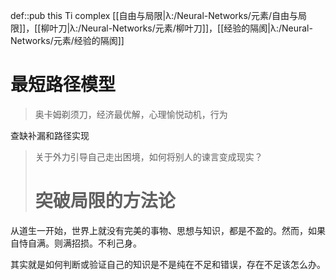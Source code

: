 def::pub this Ti complex [[自由与局限|λ:/Neural-Networks/元素/自由与局限]]，[[柳叶刀|λ:/Neural-Networks/元素/柳叶刀]]，[[经验的隔阂|λ:/Neural-Networks/元素/经验的隔阂]]


# 最短路径模型

> 奥卡姆剃须刀，经济最优解，心理愉悦动机，行为

查缺补漏和路径实现

> 关于外力引导自己走出困境，如何将别人的谏言变成现实？
> # 突破局限的方法论

从道生一开始，世界上就没有完美的事物、思想与知识，都是不盈的。然而，如果自恃自满。则满招损。不利己身。

其实就是如何判断或验证自己的知识是不是纯在不足和错误，存在不足该怎么办。
